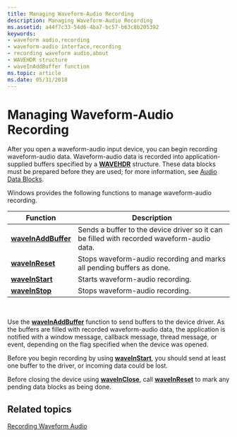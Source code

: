 ```yaml
---
title: Managing Waveform-Audio Recording
description: Managing Waveform-Audio Recording
ms.assetid: a44f7c33-54d6-4ba7-bc57-b63c8b205392
keywords:
- waveform audio,recording
- waveform-audio interface,recording
- recording waveform audio,about
- WAVEHDR structure
- waveInAddBuffer function
ms.topic: article
ms.date: 05/31/2018
---
```


# Managing Waveform-Audio Recording

After you open a waveform-audio input device, you can begin recording waveform-audio data. Waveform-audio data is recorded into application-supplied buffers specified by a [**WAVEHDR**](https://msdn.microsoft.com/library/Dd743837(v=VS.85).aspx) structure. These data blocks must be prepared before they are used; for more information, see [Audio Data Blocks](audio-data-blocks.md).

Windows provides the following functions to manage waveform-audio recording.



| Function                                   | Description                                                                                |
|--------------------------------------------|--------------------------------------------------------------------------------------------|
| [**waveInAddBuffer**](https://msdn.microsoft.com/library/Dd743838(v=VS.85).aspx) | Sends a buffer to the device driver so it can be filled with recorded waveform-audio data. |
| [**waveInReset**](https://msdn.microsoft.com/library/Dd743850(v=VS.85).aspx)         | Stops waveform-audio recording and marks all pending buffers as done.                      |
| [**waveInStart**](https://msdn.microsoft.com/library/Dd743851(v=VS.85).aspx)         | Starts waveform-audio recording.                                                           |
| [**waveInStop**](https://msdn.microsoft.com/library/Dd743852(v=VS.85).aspx)           | Stops waveform-audio recording.                                                            |



 

Use the [**waveInAddBuffer**](https://msdn.microsoft.com/library/Dd743838(v=VS.85).aspx) function to send buffers to the device driver. As the buffers are filled with recorded waveform-audio data, the application is notified with a window message, callback message, thread message, or event, depending on the flag specified when the device was opened.

Before you begin recording by using [**waveInStart**](https://msdn.microsoft.com/library/Dd743851(v=VS.85).aspx), you should send at least one buffer to the driver, or incoming data could be lost.

Before closing the device using [**waveInClose**](https://msdn.microsoft.com/library/Dd743840(v=VS.85).aspx), call [**waveInReset**](https://msdn.microsoft.com/library/Dd743850(v=VS.85).aspx) to mark any pending data blocks as being done.

## Related topics

<dl> <dt>

[Recording Waveform Audio](recording-waveform-audio.md)
</dt> </dl>

 

 




